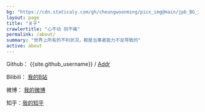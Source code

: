 ```yaml
---
bg: "https://cdn.staticaly.com/gh/cheungwoonming/picx_img@main/jpb_BG_img/bg_about.jpg"
layout: page
title: "关于"
crawlertitle: "心不动 则不痛"
permalink: /about/
summary: "世界上所有的不利状况，都是当事者能力不足导致的"
active: about
---
```


Github：
{{site.github_username}} /
[Addr](https://github.com/cheungwoonming)

Bilibili： [我的B站](https://space.bilibili.com/{{site.footer-links.bilibili}})

微博： [我的微博](https://www.weibo.com/{{site.footer-links.weibo}})

知乎：[我的知乎](https://zhihu.com/people/{{site.footer-links.zhihu}})
